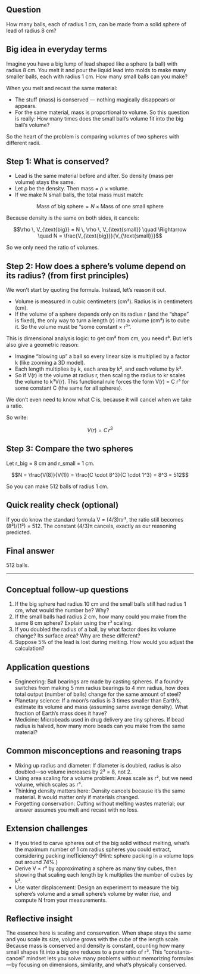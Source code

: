 ## Question

How many balls, each of radius $1$ cm, can be made from a solid sphere of lead of radius $8$ cm?

## Big idea in everyday terms
Imagine you have a big lump of lead shaped like a sphere (a ball) with radius 8 cm. You melt it and pour the liquid lead into molds to make many smaller balls, each with radius 1 cm. How many small balls can you make?

When you melt and recast the same material:
- The stuff (mass) is conserved — nothing magically disappears or appears.
- For the same material, mass is proportional to volume. So this question is really: How many times does the small ball’s volume fit into the big ball’s volume?

So the heart of the problem is comparing volumes of two spheres with different radii.

## Step 1: What is conserved?
- Lead is the same material before and after. So density (mass per volume) stays the same.
- Let ρ be the density. Then mass = ρ × volume.
- If we make N small balls, the total mass must match:

```math
\text{Mass of big sphere} = N \times \text{Mass of one small sphere}
```

Because density is the same on both sides, it cancels:

```math
\rho \, V_{\text{big}} = N \, \rho \, V_{\text{small}} \quad \Rightarrow \quad N = \frac{V_{\text{big}}}{V_{\text{small}}}
```

So we only need the ratio of volumes.

## Step 2: How does a sphere’s volume depend on its radius? (from first principles)
We won’t start by quoting the formula. Instead, let’s reason it out.

- Volume is measured in cubic centimeters (cm³). Radius is in centimeters (cm).
- If the volume of a sphere depends only on its radius r (and the “shape” is fixed), the only way to turn a length (r) into a volume (cm³) is to cube it. So the volume must be “some constant × r³”.

This is dimensional analysis logic: to get cm³ from cm, you need r³. But let’s also give a geometric reason:

- Imagine “blowing up” a ball so every linear size is multiplied by a factor k (like zooming a 3D model).
- Each length multiplies by k, each area by k², and each volume by k³.
- So if V(r) is the volume at radius r, then scaling the radius to kr scales the volume to k³V(r). This functional rule forces the form V(r) = C r³ for some constant C (the same for all spheres).

We don’t even need to know what C is, because it will cancel when we take a ratio.

So write:

```math
V(r) = C \, r^3
```

## Step 3: Compare the two spheres
Let r_big = 8 cm and r_small = 1 cm.

```math
N = \frac{V(8)}{V(1)} = \frac{C \cdot 8^3}{C \cdot 1^3} = 8^3 = 512
```

So you can make 512 balls of radius 1 cm.

## Quick reality check (optional)
If you do know the standard formula V = (4/3)πr³, the ratio still becomes (8³)/(1³) = 512. The constant (4/3)π cancels, exactly as our reasoning predicted.

## Final answer
512 balls.

---

## Conceptual follow-up questions
1. If the big sphere had radius 10 cm and the small balls still had radius 1 cm, what would the number be? Why?
2. If the small balls had radius 2 cm, how many could you make from the same 8 cm sphere? Explain using the r³ scaling.
3. If you doubled the radius of a ball, by what factor does its volume change? Its surface area? Why are these different?
4. Suppose 5% of the lead is lost during melting. How would you adjust the calculation?

## Application questions
- Engineering: Ball bearings are made by casting spheres. If a foundry switches from making 5 mm radius bearings to 4 mm radius, how does total output (number of balls) change for the same amount of steel?
- Planetary science: If a moon’s radius is 3 times smaller than Earth’s, estimate its volume and mass (assuming same average density). What fraction of Earth’s mass does it have?
- Medicine: Microbeads used in drug delivery are tiny spheres. If bead radius is halved, how many more beads can you make from the same material?

## Common misconceptions and reasoning traps
- Mixing up radius and diameter: If diameter is doubled, radius is also doubled—so volume increases by 2³ = 8, not 2.
- Using area scaling for a volume problem: Areas scale as r², but we need volume, which scales as r³.
- Thinking density matters here: Density cancels because it’s the same material. It would matter only if materials changed.
- Forgetting conservation: Cutting without melting wastes material; our answer assumes you melt and recast with no loss.

## Extension challenges
- If you tried to carve spheres out of the big solid without melting, what’s the maximum number of 1 cm radius spheres you could extract, considering packing inefficiency? (Hint: sphere packing in a volume tops out around 74%.)
- Derive V ∝ r³ by approximating a sphere as many tiny cubes, then showing that scaling each length by k multiplies the number of cubes by k³.
- Use water displacement: Design an experiment to measure the big sphere’s volume and a small sphere’s volume by water rise, and compute N from your measurements.

## Reflective insight
The essence here is scaling and conservation. When shape stays the same and you scale its size, volume grows with the cube of the length scale. Because mass is conserved and density is constant, counting how many small shapes fit into a big one reduces to a pure ratio of r³. This “constants-cancel” mindset lets you solve many problems without memorizing formulas—by focusing on dimensions, similarity, and what’s physically conserved.